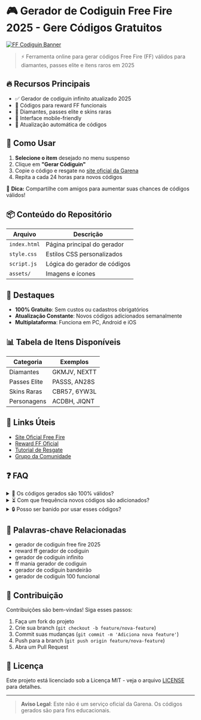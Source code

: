 # 🎮 Gerador de Codiguin Free Fire 2025 - Gere Códigos Gratuitos

[![FF Codiguin Banner](https://via.placeholder.com/1200x400/FF6B00/FFFFFF?text=Gerador+de+Codiguin+Free+Fire+2025)](https://example.com)

> ⚡ Ferramenta online para gerar códigos Free Fire (FF) válidos para diamantes, passes elite e itens raros em 2025

## 🔥 Recursos Principais

- ✅ Gerador de codiguin infinito atualizado 2025
- 🎁 Códigos para reward FF funcionais
- 💎 Diamantes, passes elite e skins raras
- 📱 Interface mobile-friendly
- 🔄 Atualização automática de códigos

## 🚀 Como Usar

1. **Selecione o item** desejado no menu suspenso
2. Clique em **"Gerar Códiguin"**
3. Copie o código e resgate no [site oficial da Garena](https://reward.ff.garena.com)
4. Repita a cada 24 horas para novos códigos

📌 **Dica:** Compartilhe com amigos para aumentar suas chances de códigos válidos!

## 📦 Conteúdo do Repositório

| Arquivo | Descrição |
|---------|-----------|
| `index.html` | Página principal do gerador |
| `style.css` | Estilos CSS personalizados |
| `script.js` | Lógica do gerador de códigos |
| `assets/` | Imagens e ícones |

## 🌟 Destaques

- **100% Gratuito**: Sem custos ou cadastros obrigatórios
- **Atualização Constante**: Novos códigos adicionados semanalmente
- **Multiplataforma**: Funciona em PC, Android e iOS

## 📊 Tabela de Itens Disponíveis

| Categoria | Exemplos |
|-----------|----------|
| Diamantes | GKMJV, NEXTT |
| Passes Elite | PASSS, AN28S |
| Skins Raras | CBR57, 6YW3L |
| Personagens | ACDBH, JIQNT |

## 🔗 Links Úteis

- [Site Oficial Free Fire](https://ff.garena.com)
- [Reward FF Oficial](https://reward.ff.garena.com)
- [Tutorial de Resgate](https://example.com/tutorial)
- [Grupo da Comunidade](https://t.me/example)

## ❓ FAQ

<details>
<summary>📌 Os códigos gerados são 100% válidos?</summary>
Os códigos seguem o formato oficial da Garena, mas apenas códigos distribuídos oficialmente têm garantia de funcionamento.
</details>

<details>
<summary>⏳ Com que frequência novos códigos são adicionados?</summary>
Atualizamos nosso banco de dados semanalmente conforme a Garena libera novos códigos.
</details>

<details>
<summary>🔒 Posso ser banido por usar esses códigos?</summary>
Não há risco de banimento, mas recomendamos não abusar do sistema de resgate.
</details>

## 📌 Palavras-chave Relacionadas

- gerador de codiguin free fire 2025
- reward ff gerador de codiguin
- gerador de codiguin infinito
- ff mania gerador de codiguin
- gerador de codiguin bandeirão
- gerador de codiguin 100 funcional

## 🤝 Contribuição

Contribuições são bem-vindas! Siga esses passos:

1. Faça um fork do projeto
2. Crie sua branch (`git checkout -b feature/nova-feature`)
3. Commit suas mudanças (`git commit -m 'Adiciona nova feature'`)
4. Push para a branch (`git push origin feature/nova-feature`)
5. Abra um Pull Request

## 📄 Licença

Este projeto está licenciado sob a Licença MIT - veja o arquivo [LICENSE](LICENSE) para detalhes.

---

> **Aviso Legal**: Este não é um serviço oficial da Garena. Os códigos gerados são para fins educacionais.
